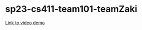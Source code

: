 # sp23-cs411-team101-teamZaki

[Link to video demo](https://mediaspace.illinois.edu/media/t/1_aynhxmml)
